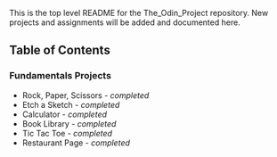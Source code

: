 This is the top level README for the The_Odin_Project repository. New projects and assignments will be added and documented here.

## Table of Contents
### Fundamentals Projects
- Rock, Paper, Scissors - *completed*
- Etch a Sketch - *completed*
- Calculator - *completed*
- Book Library - *completed*
- Tic Tac Toe - *completed*
- Restaurant Page - *completed*
